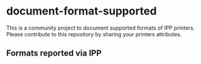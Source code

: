 # document-format-supported

This is a community project to document supported formats of IPP printers.
Please contribute to this repository by sharing your printers attributes.

## Formats reported via IPP
